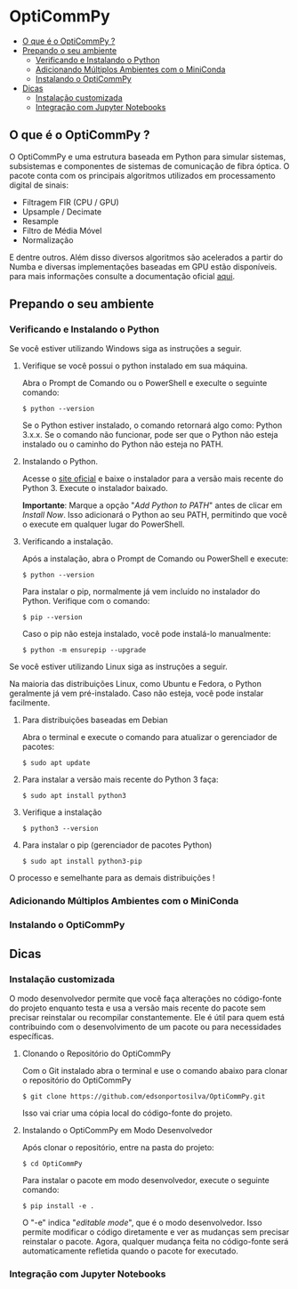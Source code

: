 # OptiCommPy 

- [O que é o OptiCommPy ?](#o-que-é-o-opticommpy-?)
- [Prepando o seu ambiente](#prepando-o-seu-ambiente)
	- [Verificando e Instalando o Python](#verificando-e-instalando-o-python)
	- [Adicionando Múltiplos Ambientes com o MiniConda](#adicionando-múltiplos-ambientes-com-o-miniconda)
	- [Instalando o OptiCommPy](#instalando-o-opticommpy)
- [Dicas](#dicas)
    - [Instalação customizada](#instalação-customizada)
    - [Integração com Jupyter Notebooks](#integração-com-jupyter-notebooks)

## O que é o OptiCommPy ?

 O OptiCommPy e uma estrutura baseada em Python para simular sistemas, subsistemas e componentes de sistemas de comunicação de fibra óptica. O pacote conta com os principais algoritmos utilizados em processamento digital de sinais:

- Filtragem FIR (CPU / GPU)
- Upsample / Decimate
- Resample
- Filtro de Média Móvel
- Normalização

E dentre outros. Além disso diversos algoritmos são acelerados a partir do Numba e diversas implementações baseadas em GPU estão disponíveis. para mais informações consulte a documentação oficial [aqui](https://opticommpy.readthedocs.io/en/latest/index.html).

## Prepando o seu ambiente

### Verificando e Instalando o Python

Se você estiver utilizando Windows siga as instruções a seguir.

1. Verifique se você possui o python instalado em sua máquina.

    Abra o Prompt de Comando ou o PowerShell e execulte o seguinte comando:

    ```
    $ python --version
    ```

    Se o Python estiver instalado, o comando retornará algo como: Python 3.x.x. Se o comando não funcionar, pode ser que o Python não esteja instalado ou o caminho do Python não esteja no PATH.

2. Instalando o Python.

    Acesse o [site oficial](https://www.python.org/downloads/) e baixe o instalador para a versão mais recente do Python 3. Execute o instalador baixado. 

    **Importante**: Marque a opção "*Add Python to PATH*" antes de clicar em *Install Now*. Isso adicionará o Python ao seu PATH, permitindo que você o execute em qualquer lugar do PowerShell.

3. Verificando a instalação.
    
    Após a instalação, abra o Prompt de Comando ou PowerShell e execute:

    ```
    $ python --version
    ```
    
    Para instalar o pip, normalmente já vem incluído no instalador do Python. Verifique com o comando:

    ```
    $ pip --version
    ```
    
    Caso o pip não esteja instalado, você pode instalá-lo manualmente:
    
    ```
    $ python -m ensurepip --upgrade
    ```

Se você estiver utilizando Linux siga as instruções a seguir.

Na maioria das distribuições Linux, como Ubuntu e Fedora, o Python geralmente já vem pré-instalado. Caso não esteja, você pode instalar facilmente.

1. Para distribuições baseadas em Debian

    Abra o terminal e execute o comando para atualizar o gerenciador de pacotes:

    ```
    $ sudo apt update
    ```

2. Para instalar a versão mais recente do Python 3 faça:

    ```
    $ sudo apt install python3
    ```

3. Verifique a instalação

    ```
    $ python3 --version
    ```

4. Para instalar o pip (gerenciador de pacotes Python)

    ```
    $ sudo apt install python3-pip
    ```

O processo e semelhante para as demais distribuições !

### Adicionando Múltiplos Ambientes com o MiniConda

### Instalando o OptiCommPy

## Dicas

### Instalação customizada

O modo desenvolvedor permite que você faça alterações no código-fonte do projeto enquanto testa e usa a versão mais recente do pacote sem precisar reinstalar ou recompilar constantemente. Ele é útil para quem está contribuindo com o desenvolvimento de um pacote ou para necessidades específicas.

1. Clonando o Repositório do OptiCommPy

    Com o Git instalado abra o terminal e use o comando abaixo para clonar o  repositório do OptiCommPy
    
    ```
    $ git clone https://github.com/edsonportosilva/OptiCommPy.git
    ```
    
    Isso vai criar uma cópia local do código-fonte do projeto.

2. Instalando o OptiCommPy em Modo Desenvolvedor
    
    Após clonar o repositório, entre na pasta do projeto:

    ```
    $ cd OptiCommPy
    ```
    
    Para instalar o pacote em modo desenvolvedor, execute o seguinte comando:

    ```
    $ pip install -e .
    ```
    
    O "-e" indica "*editable mode*", que é o modo desenvolvedor. Isso permite modificar o código diretamente e ver as mudanças sem precisar reinstalar o pacote. Agora, qualquer mudança feita no código-fonte será automaticamente refletida quando o pacote for executado.

### Integração com Jupyter Notebooks
